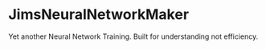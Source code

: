 # JimsNeuralNetworkMaker
Yet another Neural Network Training. Built for understanding not efficiency.
